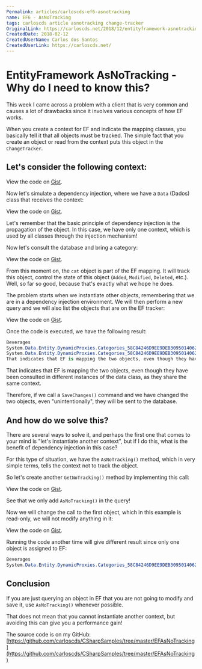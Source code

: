```yaml
---
Permalink: articles/carloscds-ef6-asnotracking
name: EF6 - AsNoTracking
tags: carloscds article asnotracking change-tracker
OriginalLink: https://carloscds.net/2018/12/entityframework-asnotracking-por-que-preciso-saber-disto/
CreatedDate: 2018-02-12
CreatedUserName: Carlos dos Santos
CreatedUserLink: https://carloscds.net/
---
```


# EntityFramework AsNoTracking - Why do I need to know this?

This week I came across a problem with a client that is very common and causes a lot of drawbacks since it involves various concepts of how EF works.

When you create a context for EF and indicate the mapping classes, you basically tell it that all objects must be tracked. The simple fact that you create an object or read from the context puts this object in the `ChangeTracker`.

## Let's consider the following context:

<script src="https://gist.github.com/carloscds/21e3031092a6b09aa0421ec8beb88907.js"></script><noscript>View the code on <a href="https://gist.github.com/carloscds/21e3031092a6b09aa0421ec8beb88907">Gist</a>.</noscript>

Now let's simulate a dependency injection, where we have a `Data` (Dados) class that receives the context:

<script src="https://gist.github.com/carloscds/89f79b8892dcc291fe9155a1cd218ddb.js"></script><noscript>View the code on <a href="https://gist.github.com/carloscds/89f79b8892dcc291fe9155a1cd218ddb">Gist</a>.</noscript>

Let's remember that the basic principle of dependency injection is the propagation of the object. In this case, we have only one context, which is used by all classes through the injection mechanism!

Now let's consult the database and bring a category:

<script src="https://gist.github.com/carloscds/f8307cf42a1067450c57ff9031bec3b2.js"></script><noscript>View the code on <a href="https://gist.github.com/carloscds/f8307cf42a1067450c57ff9031bec3b2">Gist</a>.</noscript>

From this moment on, the `cat` object is part of the EF mapping. It will track this object, control the state of this object (`Added`, `Modified`, `Deleted`, etc.). Well, so far so good, because that's exactly what we hope he does.

The problem starts when we instantiate other objects, remembering that we are in a dependency injection environment. We will then perform a new query and we will also list the objects that are on the EF tracker:

<script src="https://gist.github.com/carloscds/865d10eca6a9e7090cd9c6ed7a4c7f62.js"></script><noscript>View the code on <a href="https://gist.github.com/carloscds/865d10eca6a9e7090cd9c6ed7a4c7f62">Gist</a>.</noscript>

Once the code is executed, we have the following result:

```csharp
Beverages
System.Data.Entity.DynamicProxies.Categories_58C84246D9EE9DEB30950140620833728474B6132D2BC59BD4306359B33CE2A1, Modified
System.Data.Entity.DynamicProxies.Categories_58C84246D9EE9DEB30950140620833728474B6132D2BC59BD4306359B33CE2A1, Unchanged
That indicates that EF is mapping the two objects, even though they have been consulted in different instances of the Data class, as they share the same context.
```

That indicates that EF is mapping the two objects, even though they have been consulted in different instances of the data class, as they share the same context.

Therefore, if we call a `SaveChanges()` command and we have changed the two objects, even "unintentionally", they will be sent to the database.

## And how do we solve this?

There are several ways to solve it, and perhaps the first one that comes to your mind is "let's instantiate another context", but if I do this, what is the benefit of dependency injection in this case?

For this type of situation, we have the `AsNoTracking()` method, which in very simple terms, tells the context not to track the object.

So let's create another `GetNoTracking()` method by implementing this call:

<script src="https://gist.github.com/carloscds/78401114238446cce2347c7a0b8da8d0.js"></script><noscript>View the code on <a href="https://gist.github.com/carloscds/78401114238446cce2347c7a0b8da8d0">Gist</a>.</noscript>

See that we only add `AsNoTracking()` in the query!

Now we will change the call to the first object, which in this example is read-only, we will not modify anything in it:

<script src="https://gist.github.com/carloscds/5d0a62e9607d60d83e3b963b6a767ca1.js"></script><noscript>View the code on <a href="https://gist.github.com/carloscds/5d0a62e9607d60d83e3b963b6a767ca1">Gist</a>.</noscript>

Running the code another time will give different result  since only one object is assigned to EF:

```csharp
Beverages
System.Data.Entity.DynamicProxies.Categories_58C84246D9EE9DEB30950140620833728474B6132D2BC59BD4306359B33CE2A1, Modified
```

## Conclusion

If you are just querying an object in EF that you are not going to modify and save it, use `AsNoTracking()` whenever possible.

That does not mean that you cannot instantiate another context, but avoiding this can give you a performance gain!

The source code is on my GitHub: [https://github.com/carloscds/CSharpSamples/tree/master/EFAsNoTracking](https://github.com/carloscds/CSharpSamples/tree/master/EFAsNoTracking)